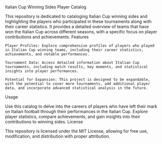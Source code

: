 Italian Cup Winning Sides Player Catalog

This repository is dedicated to cataloging Italian Cup winning sides and highlighting the players who participated in these tournaments along with their career statistics. It provides a detailed overview of teams that have won the Italian Cup across different seasons, with a specific focus on player contributions and achievements.
Features

    Player Profiles: Explore comprehensive profiles of players who played in Italian Cup winning teams, including their career statistics, achievements, and notable performances.

    Tournament Data: Access detailed information about Italian Cup tournaments, including match results, key moments, and statistical insights into player performances.

    Potential for Expansion: This project is designed to be expandable, with the potential to cover more tournaments, add additional player data, and incorporate advanced statistical analysis in the future.

Usage

Use this catalog to delve into the careers of players who have left their mark on Italian football through their performances in the Italian Cup. Explore player statistics, compare achievements, and gain insights into their contributions to winning sides.
License

This repository is licensed under the MIT License, allowing for free use, modification, and distribution with proper attribution.
